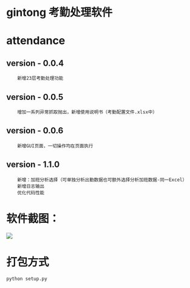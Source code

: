 gintong 考勤处理软件
===================
# attendance
## version - 0.0.4
        新增23层考勤处理功能
## version - 0.0.5
        增加一系列异常抓取抛出，新增使用说明书（考勤配置文件.xlsx中）
## version - 0.0.6
        新增GUI页面，一切操作均在页面执行
## version - 1.1.0
        新增：加班分析选择（可单独分析出勤数据也可额外选择分析加班数据-同一Excel）
        新增日志输出
        优化代码性能
# 软件截图：
![](https://github.com/xuyonggit/attendance/blob/latest/png/software.png)

# 打包方式
```
python setup.py
```
